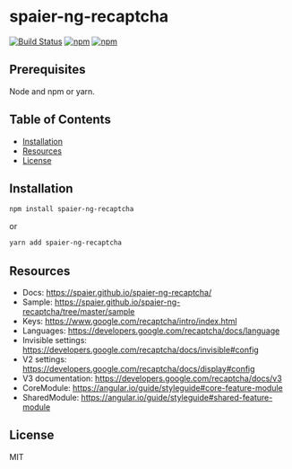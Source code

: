 # spaier-ng-recaptcha

[![Build Status](https://travis-ci.org/Spaier/spaier-ng-recaptcha.svg?branch=master)](https://travis-ci.org/Spaier/spaier-ng-recaptcha)
[![npm](https://img.shields.io/npm/v/spaier-ng-recaptcha.svg)](https://www.npmjs.com/package/spaier-ng-recaptcha)
[![npm](https://img.shields.io/npm/l/spaier-ng-recaptcha.svg)](https://www.npmjs.com/package/spaier-ng-recaptcha)

## Prerequisites

Node and npm or yarn.

## Table of Contents

* [Installation](#installation)
* [Resources](#resources)
* [License](#license)

## Installation

```bash
npm install spaier-ng-recaptcha
```

or

```bash
yarn add spaier-ng-recaptcha
```

## Resources

* Docs: <https://spaier.github.io/spaier-ng-recaptcha/>
* Sample: <https://spaier.github.io/spaier-ng-recaptcha/tree/master/sample>
* Keys: <https://www.google.com/recaptcha/intro/index.html>
* Languages: <https://developers.google.com/recaptcha/docs/language>
* Invisible settings: <https://developers.google.com/recaptcha/docs/invisible#config>
* V2 settings: <https://developers.google.com/recaptcha/docs/display#config>
* V3 documentation: <https://developers.google.com/recaptcha/docs/v3>
* CoreModule: <https://angular.io/guide/styleguide#core-feature-module>
* SharedModule: <https://angular.io/guide/styleguide#shared-feature-module>

## License

MIT

